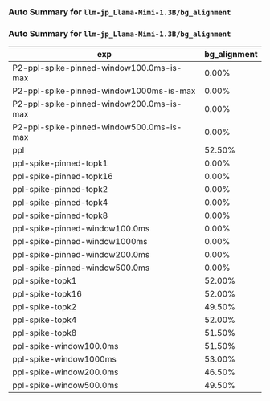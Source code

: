 ### Auto Summary for `llm-jp_Llama-Mimi-1.3B/bg_alignment`

### Auto Summary for `llm-jp_Llama-Mimi-1.3B/bg_alignment`

<!-- AUTO-GEN: SPLIT TABLE -->
| exp | bg_alignment |
| --- | --- |
| P2-ppl-spike-pinned-window100.0ms-is-max | 0.00% |
| P2-ppl-spike-pinned-window1000ms-is-max | 0.00% |
| P2-ppl-spike-pinned-window200.0ms-is-max | 0.00% |
| P2-ppl-spike-pinned-window500.0ms-is-max | 0.00% |
| ppl | 52.50% |
| ppl-spike-pinned-topk1 | 0.00% |
| ppl-spike-pinned-topk16 | 0.00% |
| ppl-spike-pinned-topk2 | 0.00% |
| ppl-spike-pinned-topk4 | 0.00% |
| ppl-spike-pinned-topk8 | 0.00% |
| ppl-spike-pinned-window100.0ms | 0.00% |
| ppl-spike-pinned-window1000ms | 0.00% |
| ppl-spike-pinned-window200.0ms | 0.00% |
| ppl-spike-pinned-window500.0ms | 0.00% |
| ppl-spike-topk1 | 52.00% |
| ppl-spike-topk16 | 52.00% |
| ppl-spike-topk2 | 49.50% |
| ppl-spike-topk4 | 52.00% |
| ppl-spike-topk8 | 51.50% |
| ppl-spike-window100.0ms | 51.50% |
| ppl-spike-window1000ms | 53.00% |
| ppl-spike-window200.0ms | 46.50% |
| ppl-spike-window500.0ms | 49.50% |
<!-- AUTO-GEN: SPLIT TABLE -->
